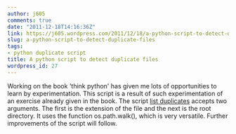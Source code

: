 ```yaml
---
author: j605
comments: true
date: "2011-12-18T14:16:36Z"
link: https://j605.wordpress.com/2011/12/18/a-python-script-to-detect-duplicate-files/
slug: a-python-script-to-detect-duplicate-files
tags:
- python duplicate script
title: A python script to detect duplicate files
wordpress_id: 27
---
```


Working on the book 'think python' has given me lots of opportunities to learn by experimentation. This script is a result of such experimentation of an exercise already given in the book. The script [list duplicates](https://github.com/j605/learning-python/blob/master/list_duplicate_files.py) accepts two arguments. The first is the extension of the file and the next is the root directory. It uses the function os.path.walk(), which is very versatile. Further improvements of the script will follow.
